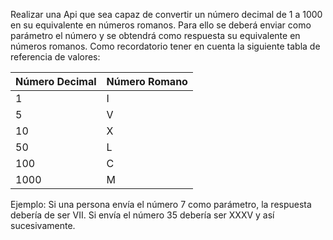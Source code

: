 Realizar una Api que sea capaz de convertir un número decimal de 1 a 1000 en su equivalente en números romanos. Para ello se deberá enviar como parámetro el número y se obtendrá como respuesta su equivalente en números romanos. Como recordatorio tener en cuenta la siguiente tabla de referencia de valores:

| Número Decimal | Número Romano |
| -------------- | ------------- |
| 1              | I             |
| 5              | V             |
| 10             | X             |
| 50             | L             |
| 100            | C             |
| 1000           | M             |

Ejemplo: Si una persona envía el número 7 como parámetro, la respuesta debería de ser VII. Si envía el número 35 debería ser XXXV y así sucesivamente.
